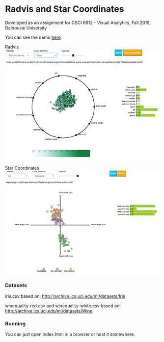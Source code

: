 # Radvis and Star Coordinates
Developed as an assignment for CSCI 6612 - Visual Analytics, Fall 2019, Dalhousie University

You can see the demo [here](https://bl.ocks.org/AsalJalilvand/raw/fdef69b4d77ca698921fad9e987675f6/).

Radvis
![Radvis](https://raw.githubusercontent.com/AsalJalilvand/radvis/master/radvis.png)

Star Coordinates
![Starcoordinates](https://raw.githubusercontent.com/AsalJalilvand/radvis/master/star.png)

### Datasets
iris.csv based on:
http://archive.ics.uci.edu/ml/datasets/Iris

winequality-red.csv and winequality-white.csv based on:
http://archive.ics.uci.edu/ml/datasets/Wine

### Running
You can just open index.html in a browser or host it somewhere.